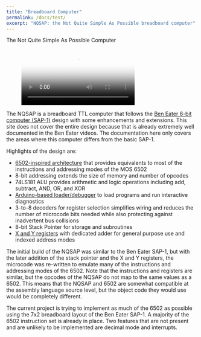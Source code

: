 ```yaml
---
title: "Breadboard Computer"
permalink: /docs/test/
excerpt: "NQSAP: the Not Quite Simple As Possible breadboard computer"
---
```


The Not Quite Simple As Possible Computer

<figure class="video_container">
  <video controls="true" allowfullscreen="true" poster="assets/videos/nqsap-video.png">
    <source src="assets/videos/nqsap-video.mp4" type="video/mp4">
  </video>
</figure>

The NQSAP is a breadboard TTL computer that follows the
[Ben Eater 8-bit computer (SAP-1)](https://eater.net/8bit) design with some enhancements
and extensions. This site does not cover the entire design because that is already
extremely well documented in the Ben Eater videos. The documentation here only covers the
areas where this computer differs from the basic SAP-1.

Highlights of the design are:

- [6502-inspired architecture](../in-summary/) that provides equivalents to most of the instructions and addressing modes of the MOS 6502
- 8-bit addressing extends the size of memory and number of opcodes
- 74LS181 ALU provides arithmetic and logic operations including add, subtract, AND, OR,
  and XOR
- [Arduino-based loader/debugger](../loader/) to load programs and run interactive diagnostics
- 3-to-8 decoders for register selection simplifies wiring and reduces the number of
  microcode bits needed while also protecting against inadvertent bus collisions
- 8-bit Stack Pointer for storage and subroutines
- [X and Y registers](../dxy-registers/) with dedicated adder for general purpose use and indexed address modes

The initial build of the NQSAP was similar to the Ben Eater SAP-1, but with the later addition of the stack pointer and the X and Y registers, the microcode was re-written
to emulate many of the instructions and addressing modes of the 6502. Note that the
instructions and registers are similar, but the opcodes of the NQSAP do not map to the
same values as a 6502. This means that the NQSAP and 6502 are somewhat compatible at the
assembly language source level, but the object code they would use would be completely
different.

The current project is trying to implement as much of the 6502 as possible using the 7x2 breadboard layout of the Ben Eater SAP-1. A majority of the 6502 instruction set is
already in place. Two features that are not present and are unlikely to be implemented
are decimal mode and interrupts.

